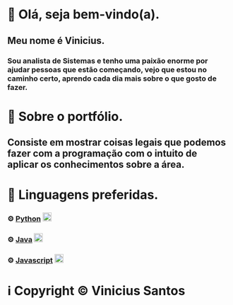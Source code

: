 # 🚀 Olá, seja bem-vindo(a).
## Meu nome é Vinicius.
### Sou analista de Sistemas e tenho uma paixão enorme por ajudar pessoas que estão começando, vejo que estou no caminho certo, aprendo cada dia mais sobre o que gosto de fazer.
# 🎯 Sobre o portfólio.
## Consiste em mostrar coisas legais que podemos fazer com a programação com o intuito de aplicar os conhecimentos sobre a área.
# 📝 Linguagens preferidas.
### ⚙️ [Python](https://www.python.org) <a href="https://www.python.org"><img width='20' height='20' src='https://cdn.jsdelivr.net/gh/devicons/devicon@latest/icons/python/python-original.svg'/></a>
### ⚙️ [Java](https://www.java.com) <a href="https://www.java.com"><img width='20' height='20' src='https://cdn.jsdelivr.net/gh/devicons/devicon@latest/icons/java/java-original.svg'/></a>
### ⚙️ [Javascript](https://developer.mozilla.org/docs/Web/JavaScript) <a href="https://developer.mozilla.org/docs/Web/JavaScript"><img width='20' height='20' src='https://cdn.jsdelivr.net/gh/devicons/devicon@latest/icons/javascript/javascript-original.svg'/></a>
# ℹ️ Copyright © Vinicius Santos
